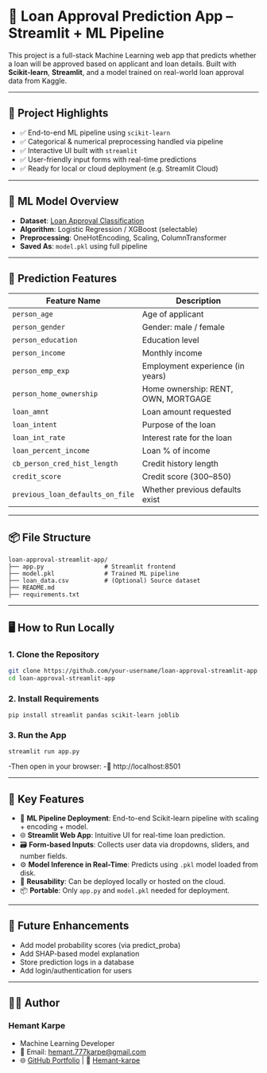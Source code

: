# 🏦 Loan Approval Prediction App – Streamlit + ML Pipeline

This project is a full-stack Machine Learning web app that predicts whether a loan will be approved based on applicant and loan details. Built with **Scikit-learn**, **Streamlit**, and a model trained on real-world loan approval data from Kaggle.

---

## 📌 Project Highlights

- ✅ End-to-end ML pipeline using `scikit-learn`
- ✅ Categorical & numerical preprocessing handled via pipeline
- ✅ Interactive UI built with `streamlit`
- ✅ User-friendly input forms with real-time predictions
- ✅ Ready for local or cloud deployment (e.g. Streamlit Cloud)

---

## 🧠 ML Model Overview

- **Dataset**: [Loan Approval Classification](https://www.kaggle.com/datasets/taweilo/loan-approval-classification-data)
- **Algorithm**: Logistic Regression / XGBoost (selectable)
- **Preprocessing**: OneHotEncoding, Scaling, ColumnTransformer
- **Saved As**: `model.pkl` using full pipeline

---

## 🎯 Prediction Features

| Feature Name                      | Description                            |
|----------------------------------|----------------------------------------|
| `person_age`                     | Age of applicant                       |
| `person_gender`                  | Gender: male / female                  |
| `person_education`               | Education level                        |
| `person_income`                  | Monthly income                         |
| `person_emp_exp`                | Employment experience (in years)       |
| `person_home_ownership`          | Home ownership: RENT, OWN, MORTGAGE    |
| `loan_amnt`                      | Loan amount requested                  |
| `loan_intent`                    | Purpose of the loan                    |
| `loan_int_rate`                  | Interest rate for the loan             |
| `loan_percent_income`            | Loan % of income                       |
| `cb_person_cred_hist_length`     | Credit history length                  |
| `credit_score`                   | Credit score (300–850)                 |
| `previous_loan_defaults_on_file`| Whether previous defaults exist        |

---

## 📦 File Structure
```
loan-approval-streamlit-app/
├── app.py                 # Streamlit frontend
├── model.pkl              # Trained ML pipeline
├── loan_data.csv          # (Optional) Source dataset
├── README.md
├── requirements.txt
```
---

## 🖥 How to Run Locally

### 1. Clone the Repository

```bash
git clone https://github.com/your-username/loan-approval-streamlit-app.git
cd loan-approval-streamlit-app
```

### 2. Install Requirements
```pip install streamlit pandas scikit-learn joblib```

### 3. Run the App
```streamlit run app.py```

-Then open in your browser:
-📍 http://localhost:8501

---

## 🔑 Key Features

- 🧠 **ML Pipeline Deployment**: End-to-end Scikit-learn pipeline with scaling + encoding + model.
- 🌐 **Streamlit Web App**: Intuitive UI for real-time loan prediction.
- 🗃️ **Form-based Inputs**: Collects user data via dropdowns, sliders, and number fields.
- ⚙️ **Model Inference in Real-Time**: Predicts using `.pkl` model loaded from disk.
- 💾 **Reusability**: Can be deployed locally or hosted on the cloud.
- 📦 **Portable**: Only `app.py` and `model.pkl` needed for deployment.
---

## 🧠 Future Enhancements
- Add model probability scores (via predict_proba)
- Add SHAP-based model explanation
- Store prediction logs in a database
- Add login/authentication for users

---

## 👨‍💻 Author
### **Hemant Karpe**
- Machine Learning Developer
- 📧 Email: hemant.777karpe@gmail.com 
- 🌐 [GitHub Portfolio](https://github.com/Hemant-Karpe-777) | 🔗 [Hemant-karpe](https://www.linkedin.com/in/hemant-karpe)
 
